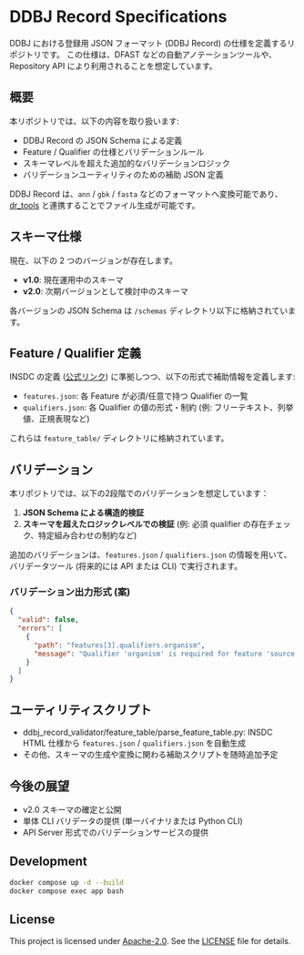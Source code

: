 # DDBJ Record Specifications

DDBJ における登録用 JSON フォーマット (DDBJ Record) の仕様を定義するリポジトリです。
この仕様は、DFAST などの自動アノテーションツールや、Repository API により利用されることを想定しています。

## 概要

本リポジトリでは、以下の内容を取り扱います:

- DDBJ Record の JSON Schema による定義
- Feature / Qualifier の仕様とバリデーションルール
- スキーマレベルを超えた追加的なバリデーションロジック
- バリデーションユーティリティのための補助 JSON 定義

DDBJ Record は、`ann` / `gbk` / `fasta` などのフォーマットへ変換可能であり、[dr_tools](https://github.com/ddbj/dr_tools) と連携することでファイル生成が可能です。

## スキーマ仕様

現在、以下の 2 つのバージョンが存在します。

- **v1.0**: 現在運用中のスキーマ
- **v2.0**: 次期バージョンとして検討中のスキーマ

各バージョンの JSON Schema は `/schemas` ディレクトリ以下に格納されています。

## Feature / Qualifier 定義

INSDC の定義 ([公式リンク](https://www.insdc.org/submitting-standards/feature-table)) に準拠しつつ、以下の形式で補助情報を定義します:

- `features.json`: 各 Feature が必須/任意で持つ Qualifier の一覧
- `qualifiers.json`: 各 Qualifier の値の形式・制約 (例: フリーテキスト、列挙値、正規表現など)

これらは `feature_table/` ディレクトリに格納されています。

## バリデーション

本リポジトリでは、以下の2段階でのバリデーションを想定しています：

1. **JSON Schema による構造的検証**
2. **スキーマを超えたロジックレベルでの検証** (例: 必須 qualifier の存在チェック、特定組み合わせの制約など)

追加のバリデーションは、`features.json` / `qualifiers.json` の情報を用いて、バリデータツール (将来的には API または CLI) で実行されます。

### バリデーション出力形式 (案)

```json
{
  "valid": false,
  "errors": [
    {
      "path": "features[3].qualifiers.organism",
      "message": "Qualifier 'organism' is required for feature 'source'"
    }
  ]
}
```

## ユーティリティスクリプト

- ddbj_record_validator/feature_table/parse_feature_table.py: INSDC HTML 仕様から `features.json` / `qualifiers.json` を自動生成
- その他、スキーマの生成や変換に関わる補助スクリプトを随時追加予定

## 今後の展望

- v2.0 スキーマの確定と公開
- 単体 CLI バリデータの提供 (単一バイナリまたは Python CLI)
- API Server 形式でのバリデーションサービスの提供

## Development

```bash
docker compose up -d --build
docker compose exec app bash
```

## License

This project is licensed under [Apache-2.0](https://www.apache.org/licenses/LICENSE-2.0).
See the [LICENSE](./LICENSE) file for details.
